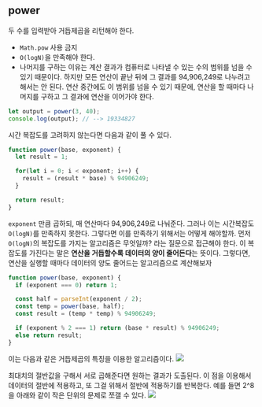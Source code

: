 ## power
두 수를 입력받아 거듭제곱을 리턴해야 한다.

- `Math.pow` 사용 금지
- `O(logN)`을 만족해야 한다.
- 나머지를 구하는 이유는 계산 결과가 컴퓨터로 나타낼 수 있는 수의 범위를 넘을 수 있기 때문이다. 하지만 모든 연산이 끝난 뒤에 그 결과를 94,906,249로 나누려고 해서는 안 된다. 연산 중간에도 이 범위를 넘을 수 있기 때문에, 연산을 할 때마다 나머지를 구하고 그 결과에 연산을 이어가야 한다.

```javascript
let output = power(3, 40);
console.log(output); // --> 19334827
```

시간 복잡도를 고려하지 않는다면 다음과 같이 풀 수 있다. 
```javascript
function power(base, exponent) {
  let result = 1;

  for(let i = 0; i < exponent; i++) {
    result = (result * base) % 94906249;
  }

  return result;
}
```
`exponent` 만큼 곱하되, 매 연산마다 94,906,249로 나눠준다.
그러나 이는 시간복잡도 `O(logN)`를 만족하지 못한다.
그렇다면 이를 만족하기 위해서는 어떻게 해야할까. 
먼저 `O(logN)`의 복잡도를 가지는 알고리즘은 무엇일까? 라는 질문으로 접근해야 한다. 이 복잡도를 가진다는 말은 <strong>연산을 거듭할수록 데이터의 양이 줄어든다</strong>는 뜻이다. 그렇다면, 연산을 실행할 때마다 데이터의 양도 줄어드는 알고리즘으로 계산해보자

```javascript
function power(base, exponent) {
  if (exponent === 0) return 1;

  const half = parseInt(exponent / 2);
  const temp = power(base, half);
  const result = (temp * temp) % 94906249;

  if (exponent % 2 === 1) return (base * result) % 94906249;
  else return result;
}
```
이는 다음과 같은 거듭제곱의 특징을 이용한 알고리즘이다.
![](https://velog.velcdn.com/images/mmmdo21/post/133bdf60-2691-4bad-bd20-2cb2897be7e7/image.png)

최대치의 절반값을 구해서 서로 곱해준다면 원하는 결과가 도출된다. 이 점을 이용해서 데이터의 절반에 적용하고, 또 그걸 위해서 절반에 적용하기를 반복한다. 
예를 들면 2^8을 아래와 같이 작은 단위의 문제로 쪼갤 수 있다.
![](https://velog.velcdn.com/images/mmmdo21/post/26a767ff-a284-44ae-bab7-156a48b87318/image.png)